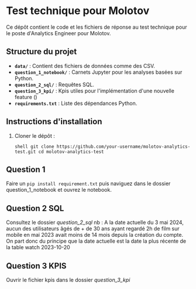 # Test technique pour Molotov

Ce dépôt contient le code et les fichiers de réponse au test technique pour le poste d'Analytics Engineer pour Molotov.

## Structure du projet

- **`data/`** : Contient des fichiers de données comme des CSV.
- **`question_1_notebook/`** : Carnets Jupyter pour les analyses basées sur Python.
- **`question_2_sql/`** : Requêtes SQL.
- **`question_3_kpi/`** : Kpis utiles pour l'implémentation d'une nouvelle feature ()
- **`requirements.txt`** : Liste des dépendances Python.

## Instructions d'installation

1. Cloner le dépôt :

   ``shell
   git clone https://github.com/your-username/molotov-analytics-test.git
   cd molotov-analytics-test``

## Question 1 
Faire un ```pip install requirement.txt```  puis naviguez dans le dossier question_1_notebook et ouvrez le notebook.

## Question 2 SQL 
Consultez le dossier *question_2_sql*
nb : A la date actuelle du 3 mai 2024, aucun des utilisateurs âgés de + de 30 ans ayant regardé 2h de film sur mobile en mai 2023 avait moins de 14 mois depuis la création du compte. On part donc du principe que la date actuelle est la date la plus récente de la table watch 2023-10-20


## Question 3 KPIS
Ouvrir le fichier kpis dans le dossier *question_3_kpi*